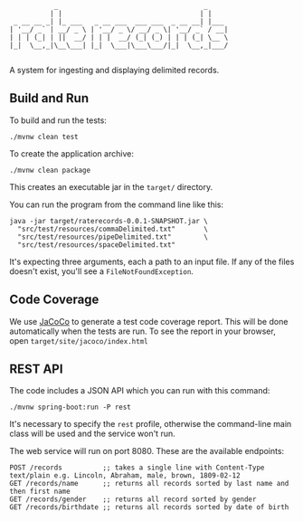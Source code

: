 ```
           _                                    _     
          | |                                  | |    
 _ __ __ _| |_ ___   _ __ ___  ___ ___  _ __ __| |___ 
| '__/ _` | __/ _ \ | '__/ _ \/ __/ _ \| '__/ _` / __|
| | | (_| | ||  __/ | | |  __/ (_| (_) | | | (_| \__ \
|_|  \__,_|\__\___| |_|  \___|\___\___/|_|  \__,_|___/
                                                      
```

A system for ingesting and displaying delimited records.

## Build and Run
To build and run the tests:

    ./mvnw clean test

To create the application archive:

    ./mvnw clean package

This creates an executable jar in the `target/` directory.

You can run the program from the command line like this:

    java -jar target/raterecords-0.0.1-SNAPSHOT.jar \
      "src/test/resources/commaDelimited.txt"       \
      "src/test/resources/pipeDelimited.txt"        \
      "src/test/resources/spaceDelimited.txt"

It's expecting three arguments, each a path to an input file. If any of the files doesn't exist, you'll see a 
`FileNotFoundException`.

## Code Coverage
We use [JaCoCo](https://www.jacoco.org/jacoco/) to generate a test code coverage report. This will be done 
automatically when the tests are run. To see the report in your browser, open `target/site/jacoco/index.html`

## REST API
The code includes a JSON API which you can run with this command:

    ./mvnw spring-boot:run -P rest

It's necessary to specify the `rest` profile, otherwise the command-line main class will be used and the service
won't run.

The web service will run on port 8080. These are the available endpoints:

    POST /records          ;; takes a single line with Content-Type text/plain e.g. Lincoln, Abraham, male, brown, 1809-02-12
    GET /records/name      ;; returns all records sorted by last name and then first name
    GET /records/gender    ;; returns all record sorted by gender
    GET /records/birthdate ;; returns all records sorted by date of birth
